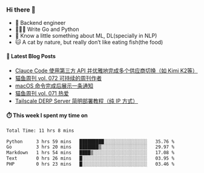### Hi there 👋

- 🔧 Backend engineer
- 👨🏻‍💻 Write Go and Python
- 🔭 Know a little something about ML, DL(specially in NLP)
- 🐱 A cat by nature, but really don’t like eating fish(the food)

#### 📖 Latest Blog Posts
<!-- BLOG-POST-LIST:START -->
- [Clauce Code 使用第三方 API 并优雅地完成多个供应商切换（如 Kimi K2等）](https://ameow.xyz/archives/claude-code-graceful-usage-with-third-party-api)
- [猫鱼周刊 vol. 072 可持续的周刊作者](https://ameow.xyz/archives/weekly-072)
- [macOS 命令完成后展示一条通知](https://ameow.xyz/archives/display-notification-after-command-finishes-macos)
- [猫鱼周刊 vol. 071 热爱](https://ameow.xyz/archives/weekly-071)
- [Tailscale DERP Server 简明部署教程（纯 IP 方式）](https://ameow.xyz/archives/tailscale-derp-server-deployment)
<!-- BLOG-POST-LIST:END -->

#### ⏱️ This week I spent my time on
<!--START_SECTION:waka-->

```txt
Total Time: 11 hrs 8 mins

Python     3 hrs 59 mins   █████████░░░░░░░░░░░░░░░░   35.76 %
Go         3 hrs 20 mins   ███████▒░░░░░░░░░░░░░░░░░   29.97 %
Markdown   1 hrs 54 mins   ████▒░░░░░░░░░░░░░░░░░░░░   17.08 %
Text       0 hrs 26 mins   █░░░░░░░░░░░░░░░░░░░░░░░░   03.95 %
PHP        0 hrs 23 mins   █░░░░░░░░░░░░░░░░░░░░░░░░   03.46 %
```

<!--END_SECTION:waka-->

<!--
**LeslieLeung/LeslieLeung** is a ✨ _special_ ✨ repository because its `README.md` (this file) appears on your GitHub profile.

Here are some ideas to get you started:

- 🔭 I’m currently working on ...
- 🌱 I’m currently learning ...
- 👯 I’m looking to collaborate on ...
- 🤔 I’m looking for help with ...
- 💬 Ask me about ...
- 📫 How to reach me: ...
- 😄 Pronouns: ...
- ⚡ Fun fact: ...
-->
